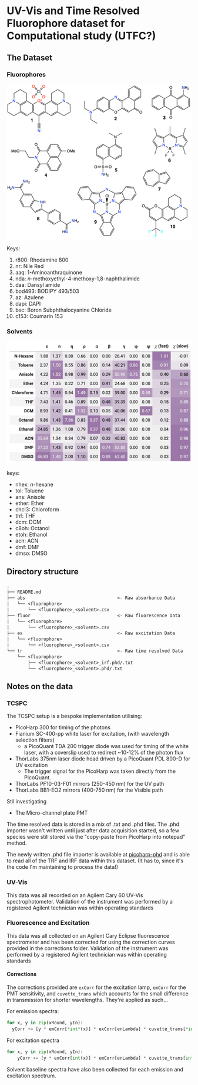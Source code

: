 # UV-Vis and Time Resolved Fluorophore dataset for Computational study (UTFC?)

## The Dataset

### Fluorophores

![alt](fluorophores.png)

Keys: 
1. r800: Rhodamine 800
2. nr: Nile Red
3. aaq: 1-Aminoanthraquinone
4. nda: *n*-methoxyethyl-4-methoxy-1,8-naphthalimide
5. daa: Dansyl amide
6. bod493: BODIPY 493/503
7. az: Azulene
8. dapi: DAPI
9. bsc: Boron Subphthalocyanine Chloride
10. c153: Coumarin 153 

### Solvents

![alt](solvent_properties.png)

keys:
* nhex: *n*-hexane
* tol: Toluene
* ans: Anisole
* ether: Ether
* chcl3: Chloroform
* thf: THF
* dcm: DCM
* c8oh: Octanol
* etoh: Ethanol
* acn: ACN
* dmf: DMF
* dmso: DMSO



## Directory structure

```
.
├── README.md
├── abs                                   <- Raw absorbance Data
|   └── <fluorophore>
|       └── <fluorophore>_<solvent>.csv
├── fluor                                 <- Raw fluorescence Data
|   └── <fluorophore>
|       └── <fluorophore>_<solvent>.csv
├── ex                                    <- Raw excitation Data
|   └── <fluorophore>
|       └── <fluorophore>_<solvent>.csv
└── tr                                    <- Raw time resolved Data
    └── <fluorophore>
        ├── <fluorophore>_<solvent>_irf.phd/.txt
        └── <fluorophore>_<solvent>.phd/.txt
```



## Notes on the data

### TCSPC

The TCSPC setup is a bespoke implementation utilising:

* PicoHarp 300 for timing of the photons
* Fianium SC-400-pp white laser for excitation, (with wavelength selection filters)
  * a PicoQuant TDA 200 trigger diode was used for timing of the white laser, with a coverslip used to redirect ~10-12% of the photon flux
* ThorLabs 375nm laser diode head driven by a PicoQuant PDL 800-D for UV excitation
  * The trigger signal for the PicoHarp was taken directly from the PicoQuant. 
* ThorLabs PF10-03-F01 mirrors (250-450 nm) for the UV path
* ThorLabs BB1-EO2 mirrors (400-750 nm) for the Visible path

Stil investigating

* The Micro-channel plate PMT

The time resolved data is stored in a mix of .txt and .phd files. The .phd importer wasn't written until just after data acquisition started, so a few species were still stored via the "copy-paste from PicoHarp into notepad" method.

The newly written .phd file importer is available at [picoharp-phd](https://github.com/adreasnow/picoharp-phd) and is able to read all of the TRF and IRF data within this dataset. (It has to, since it's the code I'm maintaining to process the data!)

### UV-Vis

This data was all recorded on an Agilent Cary 60 UV-Vis spectrophotometer. Validation of the instrument was performed by a registered Agilent technician was within operating standards

### Fluorescence and Excitation

This data was all collected on an Agilent Cary Eclipse fluorescence spectrometer and has been corrected for using the correction curves provided in the corrections folder. Validation of the instrument was performed by a registered Agilent technician was within operating standards

#### Corrections

The corrections provided are `exCorr` for the excitation lamp, `emCorr` for the PMT sensitivity, and `cuvette_trans` which accounts for the small difference in transmission for shorter wavelengths. They're applied as such...

For emission spectra:

```python
for x, y in zip(xRound, yIn):
  yCorr += [y * emCorr[*int*(x)] * exCorr[enLambda] * cuvette_trans[*int*(x)] * cuvette_trans[enLambda]]
```

For excitation spectra

```python
for x, y in zip(xRound, yIn):
    yCorr += [y * exCorr[int(x)] * emCorr[enLambda] * cuvette_trans[int(x)] * cuvette_trans[enLambda]]
```

Solvent baseline spectra have also been collected for each emission and excitation spectrum.
